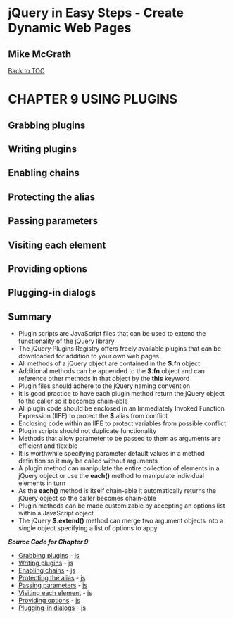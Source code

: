 # **jQuery in Easy Steps - Create Dynamic Web Pages**
## Mike McGrath

[Back to TOC](THE%20BOOK%20ON%20JQUERY.md)

# CHAPTER 9 USING PLUGINS
## Grabbing plugins
## Writing plugins
## Enabling chains
## Protecting the alias
## Passing parameters
## Visiting each element
## Providing options
## Plugging-in dialogs
## Summary<br>
   * Plugin scripts are JavaScript files that can be used to extend the functionality of the jQuery library
   * The jQuery Plugins Registry offers freely available plugins that can be downloaded for addition to your
     own web pages
   * All methods of a jQuery object are contained in the __$.fn__ object
   * Additional methods can be appended to the __$.fn__ object and can reference other methods in that
     object by the __this__ keyword
   * Plugin files should adhere to the jQuery naming convention
   * It is good practice to have each plugin method return the jQuery object to the caller so it becomes
     chain-able
   * All plugin code should be enclosed in an Immediately Invoked Function Expression (IIFE) to protect the __$__ alias from conflict
   * Enclosing code within an IIFE to protect
     variables from possible conflict
   * Plugin scripts should not duplicate functionality
   * Methods that allow parameter to be passed to them as arguments are efficient and flexible
   * It is worthwhile specifying parameter default values in a method definition so it may be called
     without arguments
   * A plugin method can manipulate the entire collection of elements in a jQuery object or use the __each()__
     method to manipulate individual elements in turn
   * As the __each()__ method is itself chain-able it automatically returns the jQuery object so the caller
     becomes chain-able
   * Plugin methods can be made customizable by accepting an options list within a JavaScript object
   * The jQuery __$.extend()__ method can merge two argument objects into a single object specifying a list
     of options to appy

***Source Code for Chapter 9***
<ul>
  <li><a href="src/htdocs/getouter.html">Grabbing plugins</a> - 
      <a href="src/htdocs/jquery.get-outer-html.js"> js</a></li>
  <li><a href="src/htdocs/basic-plugin.html">Writing plugins</a> - 
      <a href="src/htdocs/jquery.basic-plugin.js"> js</a></li>
  <li><a href="src/htdocs/chain-plugin.html">Enabling chains</a> - 
      <a href="src/htdocs/jquery.chain-plugin.js"> js</a></li>
  <li><a href="src/htdocs/standard-plugin.html">Protecting the alias</a> - 
      <a href="src/htdocs/jquery.standard-plugin.js"> js</a></li>
  <li><a href="src/htdocs/param-plugin.html">Passing parameters</a> - 
      <a href="src/htdocs/jquery.param-plugin.js"> js</a></li>
  <li><a href="src/htdocs/each-plugin.html">Visiting each element</a> - 
      <a href="src/htdocs/jquery.each-plugin.js"> js</a></li>
  <li><a href="src/htdocs/option-plugin.html">Providing options</a> - 
      <a href="src/htdocs/jquery.option-plugin.js"> js</a></li>
  <li><a href="src/htdocs/modal-plugin.html">Plugging-in dialogs</a> - 
      <a href="src/htdocs/jquery.modal-plugin.js"> js</a></li>
</ul>      